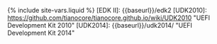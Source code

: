 {% include site-vars.liquid %}
[EDK II]: {{baseurl}}/edk2
[UDK2010]: https://github.com/tianocore/tianocore.github.io/wiki/UDK2010 "UEFI Development Kit 2010"
[UDK2014]: {{baseurl}}/udk2014/ "UEFI Development Kit 2014"
